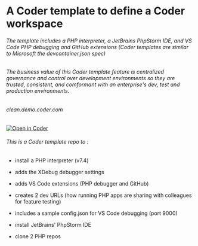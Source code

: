 # A Coder template to define a Coder workspace
###### The template includes a PHP interpreter, a JetBrains PhpStorm IDE, and VS Code PHP debugging and GitHub extensions (Coder templates are similar to Microsoft the devcontainer.json spec)

###### The business value of this Coder template feature is centralized governance and control over development environments so they are trusted, consistent, and comformant with an enterprise's dev, test and production environments.

###### clean.demo.coder.com 
[![Open in Coder](https://clean.demo.coder.com/static/image/embed-button.svg)](https://clean.demo.coder.com/wac/build?template_oauth_service=625ff6b7-9e0fbb71f34a2ed66ae5a2e5&template_url=git@github.com:mtm20176/php_wac.git&template_ref=main&template_filepath=.coder/coder.yaml)


###### This is a Coder template repo to :

* install a PHP interpreter (v7.4) 

* adds the XDebug debugger settings

* adds VS Code extensions (PHP debugger and GitHub)

* creates 2 dev URLs (how running PHP apps are sharing with colleagues for feature testing)

* includes a sample config.json for VS Code debugging (port 9000)

* install JetBrains' PhpStorm IDE

* clone 2 PHP repos



